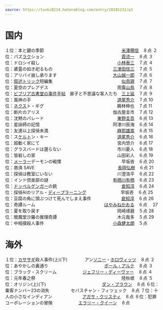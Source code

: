 ```yaml
---
source: https://tsuki0214.hatenablog.com/entry/20181231/p1
---
```


# 国内

１位：本と鍵の季節　　　　　　　　　　　　　　　　　　[米澤穂信](https://d.hatena.ne.jp/keyword/%CA%C6%DF%B7%CA%E6%BF%AE)　８点
２位：パズ[ラク](https://d.hatena.ne.jp/keyword/%A5%E9%A5%AF)ション　　　　　　　　　　　　　　　　　　[霞流一](https://d.hatena.ne.jp/keyword/%B2%E2%CE%AE%B0%EC)　８点
３位：ドロシイ殺し　　　　　　　　　　　　　　　　　　[小林泰三](https://d.hatena.ne.jp/keyword/%BE%AE%CE%D3%C2%D9%BB%B0)　７点
４位：碆霊の如き祀るもの　　　　　　　　　　　　　　[三津田信三](https://d.hatena.ne.jp/keyword/%BB%B0%C4%C5%C5%C4%BF%AE%BB%B0)　７点
５位：アリバイ崩し承ります　　　　　　　　　　　　　[大山誠一郎](https://d.hatena.ne.jp/keyword/%C2%E7%BB%B3%C0%BF%B0%EC%CF%BA)　７点
６位：[叙述トリック](https://d.hatena.ne.jp/keyword/%BD%F6%BD%D2%A5%C8%A5%EA%A5%C3%A5%AF)短編集　　　　　　　　　　　　　　　　[似鳥鶏](https://d.hatena.ne.jp/keyword/%BB%F7%C4%BB%B7%DC)　７点
７位：夏空のプレアデス　　　　　　　　　　　　　　　　雨露[山鳥](https://d.hatena.ne.jp/keyword/%BB%B3%C4%BB)　７点
８位：[ビブリア古書堂の事件手帖](https://d.hatena.ne.jp/keyword/%A5%D3%A5%D6%A5%EA%A5%A2%B8%C5%BD%F1%C6%B2%A4%CE%BB%F6%B7%EF%BC%EA%C4%A1)　扉子と不思議な客人たち　[三上延](https://d.hatena.ne.jp/keyword/%BB%B0%BE%E5%B1%E4)　７点
９位：風神の手　　　　　　　　　　　　　　　　　　　　[道尾秀介](https://d.hatena.ne.jp/keyword/%C6%BB%C8%F8%BD%A8%B2%F0)　７点
10位：[ネクス](https://d.hatena.ne.jp/keyword/%A5%CD%A5%AF%A5%B9)ト・ギグ　　　　　　　　　　　　　　　　　鵜林伸也　７点
11位：断片のアリス　　　　　　　　　　　　　　　　　伽古屋圭市　７点
12位：沈黙のパレード　　　　　　　　　　　　　　　　　[東野圭吾](https://d.hatena.ne.jp/keyword/%C5%EC%CC%EE%B7%BD%B8%E3)　６点
13位：星詠師の記憶　　　　　　　　　　　　　　　　　阿津川辰海　６点
14位：友達以上探偵未満　　　　　　　　　　　　　　　　[麻耶雄嵩](https://d.hatena.ne.jp/keyword/%CB%E3%CC%ED%CD%BA%BF%F3)　６点
15位：ス[ケルト](https://d.hatena.ne.jp/keyword/%A5%B1%A5%EB%A5%C8)ン・キー　　　　　　　　　　　　　　　　[道尾秀介](https://d.hatena.ne.jp/keyword/%C6%BB%C8%F8%BD%A8%B2%F0)　６点
16位：超動く家にて　　　　　　　　　　　　　　　　　　宮内悠介　６点
17位：グラスバードは還らない　　　　　　　　　　　　　市川憂人　６点
18位：皆殺しの家　　　　　　　　　　　　　　　　　　　山田彩人　６点
19位：[メーラー](https://d.hatena.ne.jp/keyword/%A5%E1%A1%BC%A5%E9%A1%BC)デーモンの戦慄　　　　　　　　　　　　　　早坂吝　６点
20位：救済 SAVE 　　　　　　　　　　　　　　　　　　　[長岡弘樹](https://d.hatena.ne.jp/keyword/%C4%B9%B2%AC%B9%B0%BC%F9)　６点
21位：探偵は教室にいない　　　　　　　　　　　　　　　川澄浩平　６点
22位：インド倶楽部の謎　　　　　　　　　　　　　　　[有栖川有栖](https://d.hatena.ne.jp/keyword/%CD%AD%C0%B4%C0%EE%CD%AD%C0%B4)　６点
23位：[ドッペルゲンガー](https://d.hatena.ne.jp/keyword/%A5%C9%A5%C3%A5%DA%A5%EB%A5%B2%A5%F3%A5%AC%A1%BC)の銃　　　　　　　　　　　　　　　[倉知淳](https://d.hatena.ne.jp/keyword/%C1%D2%C3%CE%BD%DF)　６点
24位：探偵AIのリアル・[ディープラーニング](https://d.hatena.ne.jp/keyword/%A5%C7%A5%A3%A1%BC%A5%D7%A5%E9%A1%BC%A5%CB%A5%F3%A5%B0)　　　　　　　　早坂吝　６点
25位：豆腐の角に頭ぶつけて死んでしまえ事件　　　　　　　[倉知淳](https://d.hatena.ne.jp/keyword/%C1%D2%C3%CE%BD%DF)　６点
26位：奇譚ルーム　　　　　　　　　　　　　　　　[はやみねかおる](https://d.hatena.ne.jp/keyword/%A4%CF%A4%E4%A4%DF%A4%CD%A4%AB%A4%AA%A4%EB)　６点　
27位：夏を取り戻す　　　　　　　　　　　　　　　　　　岡崎琢磨　５点
28位：閻魔堂沙羅の推理奇譚　　　　　　　　　　　　　　木元哉多　５点
29位：中相撲殺人事件　　　　　　　　　　　　　　　　[小森健太朗](https://d.hatena.ne.jp/keyword/%BE%AE%BF%B9%B7%F2%C2%C0%CF%AF)　５点

# 海外

１位：[カササギ](https://d.hatena.ne.jp/keyword/%A5%AB%A5%B5%A5%B5%A5%AE)殺人事件(上)(下)　　　　アン[ソニー](https://d.hatena.ne.jp/keyword/%A5%BD%A5%CB%A1%BC)・[ホロヴィッツ](https://d.hatena.ne.jp/keyword/%A5%DB%A5%ED%A5%F4%A5%A3%A5%C3%A5%C4)　８点
２位：あやかしの裏通り　　　　　　　　　　　　　[ポール・アルテ](https://d.hatena.ne.jp/keyword/%A5%DD%A1%BC%A5%EB%A1%A6%A5%A2%A5%EB%A5%C6)　８点
３位：ブラック・スクリーム　　　　　　[ジェフリー・ディーヴァー](https://d.hatena.ne.jp/keyword/%A5%B8%A5%A7%A5%D5%A5%EA%A1%BC%A1%A6%A5%C7%A5%A3%A1%BC%A5%F4%A5%A1%A1%BC)　８点
４位：元年春之祭　　　　　　　　　　　　　　　　　　　　陸秋槎　８点
５位：オリジン(上)(下)　　　　　　　　　　　　　[ダン・ブラウン](https://d.hatena.ne.jp/keyword/%A5%C0%A5%F3%A1%A6%A5%D6%A5%E9%A5%A6%A5%F3)　８点
６位：乗客ナンバー23の消失　　　　　セバスチャン・フィツェック　８点
７位：十人の小さなインディアン　　　　　　　[アガサ・クリスティ](https://d.hatena.ne.jp/keyword/%A5%A2%A5%AC%A5%B5%A1%A6%A5%AF%A5%EA%A5%B9%A5%C6%A5%A3)　８点
８位：犯罪コーポレーションの冒険　　　　　　[エラリー・クイーン](https://d.hatena.ne.jp/keyword/%A5%A8%A5%E9%A5%EA%A1%BC%A1%A6%A5%AF%A5%A4%A1%BC%A5%F3)　８点
